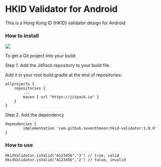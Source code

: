 # HKID Validator for Android

This is a Hong Kong ID (HKID) validator design for Android

### How to install
[![](https://jitpack.io/v/seventhmoon/hkid-validator.svg)](https://jitpack.io/#seventhmoon/hkid-validator)

To get a Git project into your build:

Step 1. Add the JitPack repository to your build file

Add it in your root build.gradle at the end of repositories:

	allprojects {
		repositories {
			...
			maven { url "https://jitpack.io" }
		}
	}

Step 2. Add the dependency

	dependencies {
	        implementation 'com.github.seventhmoon:hkid-validator:1.0.0'
	}
	     
### How to use
    
    HkidValidator.isValid("A123456",'3') // true, valid
    HkidValidator.isValid("A123456",'2') // false, invalid
